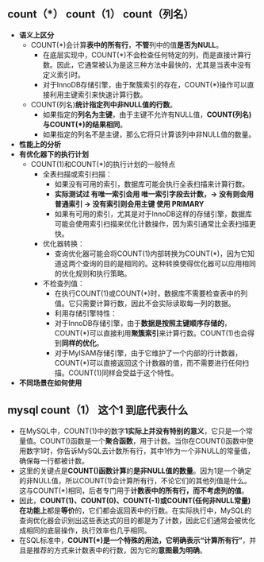 ## count（*） count（1） count（列名）
 * **语义上区分**
   * COUNT(*)会计算**表中的所有行**，**不管**列中的值**是否为NULL**。
     * 在底层实现中，COUNT(*)不会检查任何特定的列，而是直接计算行数。因此，它通常被认为是这三种方法中最快的，尤其是当表中没有定义索引时。
     * 对于InnoDB存储引擎，由于聚簇索引的存在，COUNT(*)操作可以直接利用主键索引来快速计算行数。
   * COUNT(列名)**统计指定列中非NULL值的行数**。
     * 如果指定的**列名为主键**，由于主键不允许有NULL值，**COUNT(列名)与COUNT(*)的结果相同**。
     * 如果指定的列名不是主键，那么它将只计算该列中非NULL值的数量。
 * **性能上的分析**
 * **有优化器下的执行计划**
   * COUNT(1)和COUNT(*)的执行计划的一般特点
     * 全表扫描或索引扫描：
       * 如果没有可用的索引，数据库可能会执行全表扫描来计算行数。
       * **实际测试过 有唯一索引会用 唯一索引字段去计数，-> 没有则会用普通索引 -> 没有索引则会用主键 使用 PRIMARY** 
       * 如果有可用的索引，尤其是对于InnoDB这样的存储引擎，数据库可能会使用索引扫描来优化计数操作，因为索引通常比全表扫描更快。
     * 优化器转换：
       * 查询优化器可能会将COUNT(1)内部转换为COUNT(*)，因为它知道这两个查询的目的是相同的。这种转换使得优化器可以应用相同的优化规则和执行策略。
     * 不检查列值：
       * 在执行COUNT(1)或COUNT(*)时，数据库不需要检查表中的列值。它只需要计算行数，因此不会实际读取每一列的数据。
       * 利用存储引擎特性：
       * 对于InnoDB存储引擎，由于**数据是按照主键顺序存储的**，COUNT(*)可以直接利用**聚簇索引**来计算行数。COUNT(1)也会得到**同样的优化**。
       * 对于MyISAM存储引擎，由于它维护了一个内部的行计数器，COUNT(*)可以直接返回这个计数器的值，而不需要进行任何扫描。COUNT(1)同样会受益于这个特性。
 * **不同场景在如何使用**


## mysql count（1） 这个1 到底代表什么

* 在MySQL中，COUNT(1)中的数字**1实际上并没有特别的意义**，它只是一个常量值。COUNT()函数是一个**聚合函数**，用于计数。当你在COUNT()函数中使用数字1时，你告诉MySQL去计数所有行，其中1作为一个非NULL的常量值，确保每一行都被计数。
* 这里的关键点是**COUNT()函数计算**的**是非NULL值的数量**。因为1是一个确定的非NULL值，所以COUNT(1)会计算所有行，不论它们的其他列值是什么。这与COUNT(*)相同，后者专门用于**计数表中的所有行，而不考虑列的值**。
* 因此，**COUNT(1)、COUNT(0)、COUNT(-1)或COUNT(任何非NULL常量)**在**功能上**都是**等价**的，它们都会返回表中的行数。在实际执行中，MySQL的查询优化器会识别出这些表达式的目的都是为了计数，因此它们通常会被优化成相同的底层操作，执行效率也几乎相同。
* 在SQL标准中，**COUNT(*)是一个特殊的用法，它明确表示“计算所有行”**，并且是推荐的方式来计数表中的行数，因为它的**意图最为明确**。